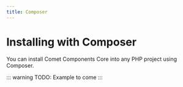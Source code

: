 ```yaml
---
title: Composer
---
```


# Installing with Composer

You can install Comet Components Core into any PHP project using Composer.

::: warning
TODO: Example to come
:::
